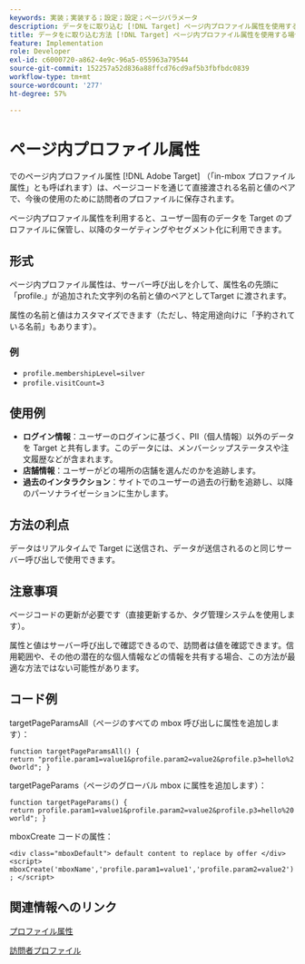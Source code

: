 ```yaml
---
keywords: 実装；実装する；設定；設定；ページパラメータ
description: データをに取り込む [!DNL Target] ページ内プロファイル属性を使用する。
title: データをに取り込む方法 [!DNL Target] ページ内プロファイル属性を使用する場合
feature: Implementation
role: Developer
exl-id: c6000720-a862-4e9c-96a5-055963a79544
source-git-commit: 152257a52d836a88ffcd76cd9af5b3fbfbdc0839
workflow-type: tm+mt
source-wordcount: '277'
ht-degree: 57%

---
```


# ページ内プロファイル属性

でのページ内プロファイル属性 [!DNL Adobe Target] （「in-mbox プロファイル属性」とも呼ばれます）は、ページコードを通じて直接渡される名前と値のペアで、今後の使用のために訪問者のプロファイルに保存されます。

ページ内プロファイル属性を利用すると、ユーザー固有のデータを Target のプロファイルに保管し、以降のターゲティングやセグメント化に利用できます。

## 形式

ページ内プロファイル属性は、サーバー呼び出しを介して、属性名の先頭に「profile.」が追加された文字列の名前と値のペアとしてTarget に渡されます。

属性の名前と値はカスタマイズできます（ただし、特定用途向けに「予約されている名前」もあります）。

### 例

* `profile.membershipLevel=silver`
* `profile.visitCount=3`

## 使用例

* **ログイン情報**：ユーザーのログインに基づく、PII（個人情報）以外のデータを Target と共有します。このデータには、メンバーシップステータスや注文履歴などが含まれます。
* **店舗情報**：ユーザーがどの場所の店舗を選んだのかを追跡します。
* **過去のインタラクション**：サイトでのユーザーの過去の行動を追跡し、以降のパーソナライゼーションに生かします。

## 方法の利点

データはリアルタイムで Target に送信され、データが送信されるのと同じサーバー呼び出しで使用できます。

## 注意事項

ページコードの更新が必要です（直接更新するか、タグ管理システムを使用します）。

属性と値はサーバー呼び出しで確認できるので、訪問者は値を確認できます。信用範囲や、その他の潜在的な個人情報などの情報を共有する場合、この方法が最適な方法ではない可能性があります。

## コード例

targetPageParamsAll（ページのすべての mbox 呼び出しに属性を追加します）：

`function targetPageParamsAll() { return "profile.param1=value1&profile.param2=value2&profile.p3=hello%20world"; }`

targetPageParams（ページのグローバル mbox に属性を追加します）：

`function targetPageParams() { return profile.param1=value1&profile.param2=value2&profile.p3=hello%20world"; }`

mboxCreate コードの属性：

`<div class="mboxDefault"> default content to replace by offer </div> <script> mboxCreate('mboxName','profile.param1=value1','profile.param2=value2'); </script>`

## 関連情報へのリンク

[プロファイル属性](/help/main/c-target/c-visitor-profile/profile-parameters.md#concept_01A30B4762D64CD5946B3AA38DC8A201)

[訪問者プロファイル](/help/main/c-target/c-audiences/c-target-rules/visitor-profile.md#concept_E972690B9A4C4372A34229FA37EDA38E)
